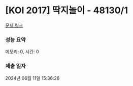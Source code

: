 # [KOI 2017] 딱지놀이 - 48130/1 

[문제 링크](https://level.goorm.io/exam/48130/koi-2017-%EB%94%B1%EC%A7%80%EB%86%80%EC%9D%B4/quiz/1) 

### 성능 요약

메모리: 0, 시간: 0

### 제출 일자

2024년 06월 11일 15:36:26

